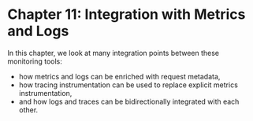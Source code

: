 # Chapter 11: Integration with Metrics and Logs

In this chapter, we look at many integration points between these monitoring tools:
  * how metrics and logs can be enriched with request metadata,
  * how tracing instrumentation can be used to replace explicit metrics instrumentation,
  * and how logs and traces can be bidirectionally integrated with each other.
